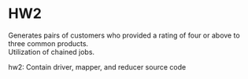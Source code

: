# HW2

Generates pairs of customers who provided a rating of four or above to three common products.\
Utilization of chained jobs.

hw2: Contain driver, mapper, and reducer source code
